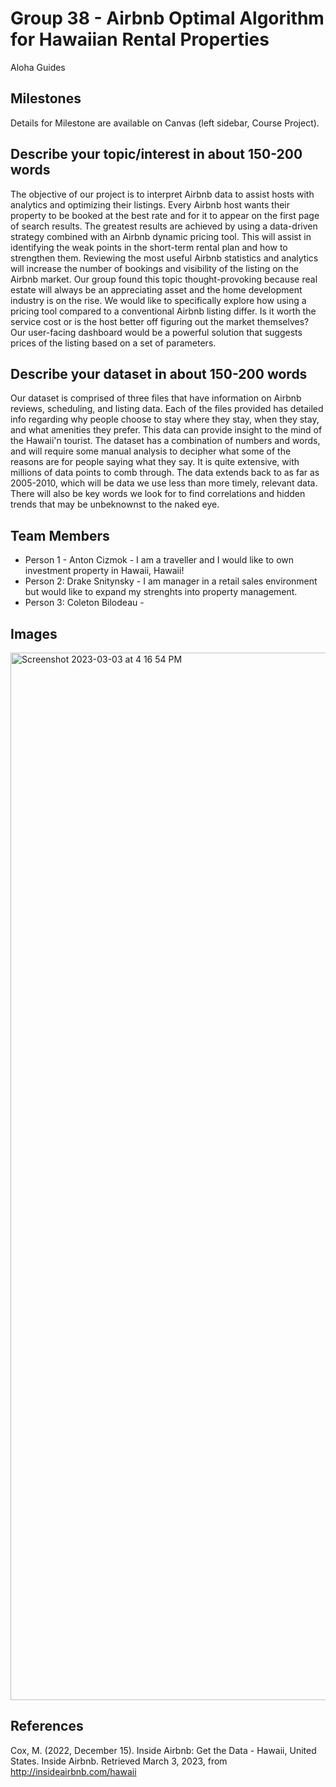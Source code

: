 # Group 38 - Airbnb Optimal Algorithm for Hawaiian Rental Properties

Aloha Guides

## Milestones

Details for Milestone are available on Canvas (left sidebar, Course Project).

## Describe your topic/interest in about 150-200 words
The objective of our project is to interpret Airbnb data to assist hosts with analytics and optimizing their listings. Every Airbnb host wants their property to be booked at the best rate and for it to appear on the first page of search results. The greatest results are achieved by using a data-driven strategy combined with an Airbnb dynamic pricing tool. This will assist in identifying the weak points in the short-term rental plan and how to strengthen them. Reviewing the most useful Airbnb statistics and analytics will increase the number of bookings and visibility of the listing on the Airbnb market. Our group found this topic thought-provoking because real estate will always be an appreciating asset and the home development industry is on the rise. We would like to specifically explore how using a pricing tool compared to a conventional Airbnb listing differ. Is it worth the service cost or is the host better off figuring out the market themselves? Our user-facing dashboard would be a powerful solution that suggests prices of the listing based on a set of parameters. 

## Describe your dataset in about 150-200 words
Our dataset is comprised of three files that have information on Airbnb reviews, scheduling, and listing data. Each of the files provided has detailed info regarding why people choose to stay where they stay, when they stay, and what amenities they prefer. This data can provide insight to the mind of the Hawaii'n tourist. The dataset has a combination of numbers and words, and will require some manual analysis to decipher what some of the reasons are for people saying what they say. It is quite extensive, with millions of data points to comb through. The data extends back to as far as 2005-2010, which will be data we use less than more timely, relevant data. There will also be key words we look for to find correlations and hidden trends that may be unbeknownst to the naked eye.

## Team Members

- Person 1 - Anton Cizmok - I am a traveller and I would like to own investment property in Hawaii, Hawaii!
- Person 2: Drake Snitynsky - I am manager in a retail sales environment but would like to expand my strenghts into property management.
- Person 3: Coleton Bilodeau - 

## Images

<img width="1676" alt="Screenshot 2023-03-03 at 4 16 54 PM" src="https://user-images.githubusercontent.com/122840406/222858507-0ec1af80-425c-4903-9d08-a75fbd64a8b7.png">

## References

Cox, M. (2022, December 15). Inside Airbnb: Get the Data - Hawaii, United States. Inside Airbnb. Retrieved March 3, 2023, from http://insideairbnb.com/hawaii 



